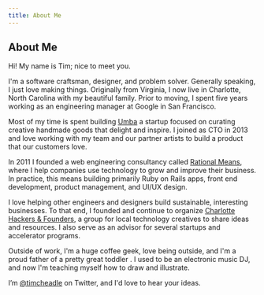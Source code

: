 ```yaml
---
title: About Me
---
```


## About Me

Hi! My name is Tim; nice to meet you.

I'm a software craftsman, designer, and problem solver.  Generally
speaking, I just love making things. Originally from Virginia, I now
live in Charlotte, North Carolina with my beautiful family. Prior to
moving, I spent five years working as an engineering manager at Google
in San Francisco.

Most of my time is spent building [Umba](http://umba.com)
a startup focused on curating creative handmade goods that delight and
inspire. I joined as CTO in 2013 and love working with my team and
our partner artists to build a product that our customers love.

In 2011 I founded a web engineering consultancy called [Rational Means](http://rationalmeans.com),
where I help companies use technology to grow and improve their
business. In practice, this means building primarily Ruby on Rails apps,
front end development, product management, and UI/UX design.

I love helping other engineers and designers build sustainable,
interesting businesses. To that end, I founded and continue to organize
[Charlotte Hackers & Founders](http://clthackers.com), a group for local
technology creatives to share ideas and resources. I also serve as an
advisor for several startups and accelerator programs.

Outside of work, I'm a huge coffee geek, love being outside, and I'm a
proud father of a pretty great toddler . I used to be an electronic
music DJ, and now I'm teaching myself how to draw and illustrate.

I’m [@timcheadle](https://twitter.com/timcheadle) on Twitter, and I'd
love to hear your ideas.
